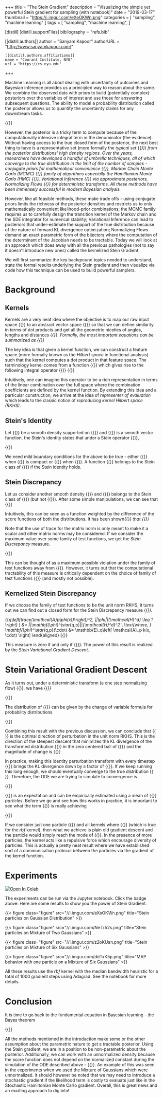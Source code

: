+++
title = "The Stein Gradient"
description = "Visualizing the simple yet powerful Stein gradient for sampling (with notebook)"
date = "2019-03-17"
thumbnail = "https://i.imgur.com/eXeOKWn.png"
categories = [
  "sampling",
  "machine learning"
]
tags = [
  "sampling",
  "machine learning",
]

[distill]
  [distill.supportFiles]
  bibliography = "refs.bib"

  [[distill.authors]]
  author = "Sanyam Kapoor"
  authorURL = "http://www.sanyamkapoor.com/"

    [[distill.authors.affiliations]]
    name = "Courant Institute, NYU"
    url = "https://cs.nyu.edu"
+++

Machine Learning is all about dealing with uncertainty of outcomes and Bayesian inference provides us a principled way to reason about the same. We combine the observed data with priors to build (potentially complex) posteriors over the variables of interest and use those for answering subsequent questions. The ability to model a probability distribution called the posterior allows us to quantify the uncertainty claims for any downstream tasks.

{{<math block="true">}}
\overbrace{p(\Theta|\mathbf{X})}^{\text{posterior}} = \frac{\overbrace{p(\mathbf{X}|\Theta)}^{\text{likelihood}}\overbrace{p(\Theta)}^{\text{prior}}}{\underbrace{P(\mathbf{X})}_{\text{evidence}}}
{{</math>}}

However, the posterior is a tricky term to compute because of the computationally intensive integral term in the denominator (the evidence). Without having access to the true closed form of the posterior, the next best thing to have is a representative set (more formally the *typical set* {{<cite bib="betancourt2017geometric">}}) from the posterior distributions' *high* density regions. Over the years, researchers have developed a handful of umbrella techniques, all of which converge to the true distribution in the limit of the number of samples - conjugate priors for mathematical convenience {{<cite bib="gelman2013bayesian">}}, Markov Chain Monte Carlo (MCMC) {{<cite bib="brooks2011handbook">}} family of algorithms especially the Hamiltonian Monte Carlo (HMC) {{<cite bib="neal2012mcmc">}}, Variational Inference {{<cite bib="jordan1999introduction,ranganath2014black">}} via approximate posteriors, Normalizing Flows {{<cite bib="rezende2015variational">}} for deterministic transforms. All these methods have been immensely successful in modern Bayesian analysis. 

However, like all feasible methods, these make trade offs - using conjugate priors limits the richness of the posterior densities and restricts us to only mathematically convenient likelihood-prior combinations; the MCMC family requires us to carefully design the transition kernel of the Markov chain and the SDE integrator for numerical stability; Variational Inference can lead to posteriors that under-estimate the support of the true distribution because of the nature of forward KL divergence optimization; Normalizing Flows demand an exact parametric form of the bijectors where the computation of the determinant of the Jacobian needs to be tractable. Today we will look at an approach which does away with all the previous pathologies (not to say it doesn't introduce new ones) called the kernelized Stein Gradient.

We will first summarize the key background topics needed to understand, state the formal results underlying the Stein gradient and then visualize via code how this technique can be used to build powerful samplers.

# Background

## Kernels

Kernels are a very neat idea where the objective is to map our raw input space {{<math>}}\mathcal{X}{{</math>}} to an abstract vector space {{<math>}}\mathcal{H}{{</math>}} so that we can define similarity in terms of dot products and get all the geometric niceties of angles, lengths and distances {{<cite bib="scholkopf2001learning">}}. Formally, the most important equations can be summarized as
{{<math block="true">}}
\begin{aligned}
\mathbf{\Phi}:& \mathcal{X} \to \mathcal{H} \\
&\mathcal{x} \mapsto \mathbf{x} \triangleq \mathbf{\Phi}(\mathcal{x}) \\
k(x, x^\prime) &= \langle \mathbf{\Phi}(\mathcal{x}), \mathbf{\Phi}(\mathcal{x}^\prime) \rangle
\end{aligned}
{{</math>}}

The key idea is that given a kernel function, we can construct a feature space (more formally known as the *Hilbert space* in functional analysis) such that the kernel computes a dot product in that feature space. The terminology kernel comes from a function {{<math>}}k{{</math>}} which gives rise to the following integral operator {{<math>}}T_k{{</math>}}
{{<math block="true">}}
(T_kf)(x) = \int_{\mathcal{X}} k(x, x^\prime) f(x) dx^\prime
{{</math>}}

Intuitively, one can imagine this operator to be a rich representation in terms of the linear combination over the full
space where the combination coefficients are defined by the kernel function. By extending this idea and a particular construction, we arrive at the idea of *representer of evaluation* which leads to the classic notion of *reproducing kernel Hilbert space (RKHS)*.

## Stein's Identity

Let {{<math>}}p(x){{</math>}} be a smooth density supported on {{<math>}}\mathcal{X} \subseteq \mathbb{R}^d{{</math>}}
and {{<math>}}\mathbf{\phi}(x){{</math>}} is a smooth vector function, the Stein's identity states that under a Stein operator {{<math>}}\mathcal{A}_p{{</math>}},

{{<math block="true">}}
\begin{aligned}
\mathbb{E}_{x \sim p}\left[ \mathcal{A}_p\phi(x) \right] &= 0 \\
\text{where}, \mathcal{A}_p\phi(x) &= \phi(x) \nabla_x \log{p(x)}^T + \nabla_x \phi(x)
\end{aligned}
{{</math>}}

We need mild boundary conditions for the above to be true - either {{<math>}}p(x)\phi(x) = 0\text{ }\forall x \in \partial\mathcal{X}{{</math>}} when {{<math>}}\mathcal{X}{{</math>}} is compact or {{<math>}}\lim_{||x|| \to \infty}p(x)\phi(x) =0{{</math>}} when {{<math>}}\mathcal{X} = \mathbb{R}^d{{</math>}}. A function {{<math>}}\phi{{</math>}} belongs to the Stein class of {{<math>}}p{{</math>}} if the Stein identity holds.

## Stein Discrepancy

Let us consider another smooth density {{<math>}}q(x){{</math>}} and {{<math>}}\phi{{</math>}} belongs to the Stein class of {{<math>}}q{{</math>}} (but not {{<math>}}p{{</math>}}). After some simple manipulations, we can see that
{{<math block="true">}}
\begin{aligned}
\mathbb{E}_q\left[\mathcal{A}_p\phi(x)\right] &= \mathbb{E}_q\left[\mathcal{A}_p\phi(x) - \mathcal{A}_q\phi(x)\right] \\
&= \mathbb{E}_q\left[ (\nabla_x \log{p(x)} - \nabla_x \log{q(x)}) \phi(x)^T \right]
\end{aligned}
{{</math>}}

Intuitively, this can be seen as a function weighted by the difference of the score functions of both the distributions. It has been shown{{<cite bib="gorham2015measuring">}} that
{{<math block="true">}}\mathbb{E}_q\left[ (\nabla_x \log{p(x)} - \nabla_x \log{q(x)}) \phi(x)^T \right] = \mathbb{E}_q\left[trace(\mathcal{A}_p\phi(x))\right]{{</math>}}

Note that the use of trace for the matrix norm is only meant to make it a scalar and other matrix norms may be considered. If we consider the maximum value over some family of test functions, we get the *Stein Discrepancy* measure.

{{<math block="true">}}
\mathbb{S}(q, p) = \underset{\phi \in \mathcal{F}}{\max} \left\{ (\mathbb{E}_q\left[trace(\mathcal{A}_p\phi(x))\right])^2 \right\}
{{</math>}}

This can be thought of as a maximum possible violation under the family of test functions away from {{<math>}}p{{</math>}}. However, it turns out that the computational tractability of this measure is critically dependent on the choice of family of test functions {{<math>}}\mathcal{F}{{</math>}} (and mostly not possible).

## Kernelized Stein Discrepancy

If we choose the family of test functions to be the unit norm RKHS, it turns out we can find out a closed form for the Stein Discrepancy measure {{<cite bib="liu2016kernelized">}}.

{{<math block="true">}}
\begin{aligned}
\mathbb{S}(q, p) &= \underset{\phi \in \mathcal{H}^d}{\max} \left\{ (\mathbb{E}_q\left[trace(\mathcal{A}_p\phi(x))\right])^2, ||\phi||_{\mathcal{H}^d} \leq 1 \right\} \\
&= ||\mathbf{\phi}^\star_{q,p}||_{\mathcal{H}^d}^2 \\
\text{where, } \mathbf{\phi}^\star_{q,p}(\cdot) &= \mathbb{E}_q\left[ \mathcal{A}_p k(x, \cdot) \right]
\end{aligned}
{{</math>}}

This measure is zero if and only if {{<math>}}q = p{{</math>}}. The power of this result is realized by the *Stein Variational Gradient Descent*.

# Stein Variational Gradient Descent

As it turns out, under a deterministic transform (a one step normalizing flow) {{<math>}}z = \mathbf{T}(x) = x + \epsilon \mathbf{\phi}(x), \text{where } x \sim q(x){{</math>}}, we have {{<cite bib="liu2016stein">}}

{{<math block="true">}}
\nabla_\epsilon KL(q_{[\mathbf{T}]} || p) \bigg|_{\epsilon = 0} = - \mathbb{E}_q\left[trace(\mathcal{A}_p\phi(x))\right]
{{</math>}}

The distribution of {{<math>}}q_{[\mathbf{T}]}{{</math>}} can be given by the change of variable formula for probability distributions

{{<math block="true">}}
q_{[\mathbf{T}]}(z) = q(\mathbf{T}^{-1}(z))\cdot \det{\left|\nabla_z\mathbf{T}^{-1}(z)\right|}
{{</math>}}

Combining this result with the previous discussion, we can conclude that {{<math>}}\phi^\star_{q,p}{{</math>}} is the optimal direction of perturbation in the unit norm RKHS. This is the direction of the steepest descent that minimizes the KL divergence of the transformed distribution {{<math>}}q_{[\mathbf{T}]}{{</math>}} in the zero centered ball of {{<math>}}\mathcal{H}^d{{</math>}} and the magnitude of change is {{<math>}}\nabla_\epsilon KL(q_{[\mathbf{T}]} || p) \bigg|_{\epsilon = 0} = - \mathbb{S}(q, p){{</math>}}

In practice, making this identity perturbation transform with every timestep {{<math>}}\epsilon{{</math>}} brings the KL divergence down by a factor of {{<math>}}\epsilon \mathbb{S}(q,p){{</math>}}. If we keep running this long enough, we should eventually converge to the true distribution {{<math>}}p{{</math>}}. Therefore, the ODE we are trying to simulate to convergence is

{{<math block="true">}}
\dot{x} = \phi^\star_{q,p}(x)
{{</math>}}

{{<math>}}\phi^\star_{q,p}{{</math>}} is an expectation and can be empirically estimated using a mean of {{<math>}}n{{</math>}} *particles*. Before we go and see how this works in practice, it is important to see what the term {{<math>}}\phi^\star_{q,p}{{</math>}} is really achieving

{{<math block="true">}}
\hat{\phi}^\star_{q,p}(x) = \frac{1}{n} \sum_{j = 1}^n \left[ k(x_j, x) \nabla_{x_j} \log{p(x_j)} + \nabla_{x_j} k(x_j, x)  \right]
{{</math>}}

If we consider just one particle {{<math>}}n = 1{{</math>}} and all kernels where {{<math>}}\nabla_xk(x,x) =0{{</math>}} (which is true for the *rbf* kernel), then what we achieve is plain old gradient descent and the particle would simply reach the mode of {{<math>}}p{{</math>}}. In the presence of more particles, the kernel acts like a repulsive force which encourage diversity of particles. This is actually a pretty neat result where we have established sort of a communication protocol between the particles via the gradient of the kernel function.

# Experiments

[![Open In Colab](https://colab.research.google.com/assets/colab-badge.svg)](https://colab.research.google.com/github/activatedgeek/stein-gradient/blob/master/Stein.ipynb)

The experiments can be run via the Jupyter notebook. Click the badge above. Here are some results to show you the power of Stein Gradient.

{{< figure class="figure" src="//i.imgur.com/eXeOKWn.png" title="Stein particles on Gaussian Distribution" >}}

{{< figure class="figure" src="//i.imgur.com/NeTz52s.png" title="Stein particles on Mixture of Two Gaussians" >}}

{{< figure class="figure" src="//i.imgur.com/z2oKUan.png" title="Stein particles on Mixture of Six Gaussians" >}}

{{< figure class="figure" src="//i.imgur.com/ddTxK5p.png" title="MAP behavior with one particle on a Mixture of Six Gaussians" >}}

All these results use the *rbf* kernel with the median bandwidth heuristic for a total of 1000 gradient steps using Adagrad. See the notebook for more details.

# Conclusion

It is time to go back to the fundamental equation in Bayesian learning - the Bayes theorem

{{<math block="true">}}
\overbrace{p(\Theta|\mathbf{X})}^{\text{posterior}} = \frac{\overbrace{p(\mathbf{X}|\Theta)}^{\text{likelihood}}\overbrace{p(\Theta)}^{\text{prior}}}{\underbrace{P(\mathbf{X})}_{\text{evidence}}}
{{</math>}}

All the methods mentioned in the introduction make some or the other assumption about the parametric nature to get a tractable posterior. Using the Stein gradient, we are in a position to be non-parametric about the posterior. Additionally, we can work with an unnormalized density because the score function does not depend on the normalized constant during the simulation of the ODE described above - {{<math>}}\nabla_x \log{p(x)} = \nabla_x \log{\tilde{p}(x)} - \nabla_x \log{Z} = \log{\tilde{p}(x)} {{</math>}}. An example of this was seen in the experiments when we used the Mixture of Gaussians which were unnormalized. It should however be noted that we may need to introduce a stochastic gradient if the likelihood term is costly to evaluate just like in the Stochastic Hamiltonian Monte Carlo gradient. Overall, this is great news and an exciting approach to dig into!
